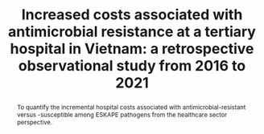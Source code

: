 ---
authors: Nga Thi-Quynh Nguyen, Nhien Phan-Thuy Nguyen, Quynh Thuy Truong, Thao Phuong Huynh, Minh Van Hoang, Yen Thi-Hai Nguyen
abstract: To quantify the incremental hospital costs associated with antimicrobial-resistant versus -susceptible among ESKAPE pathogens from the healthcare sector perspective.
tags:
- Antibiotic Stewardship Program
title: "Increased costs associated with antimicrobial resistance at a tertiary hospital in Vietnam: a retrospective observational study from 2016 to 2021"
---